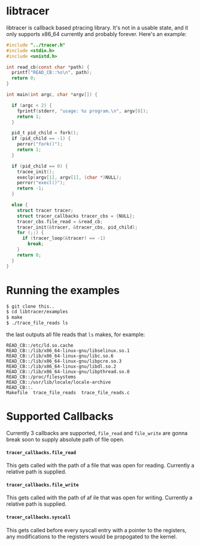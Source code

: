 # libtracer
libtracer is callback based ptracing library. It's not in a usable state, and it only supports x86\_64 currently and probably forever. Here's an example:  


```c
#include "../tracer.h"
#include <stdio.h>
#include <unistd.h>

int read_cb(const char *path) {
  printf("READ_CB::%s\n", path);
  return 0;
}

int main(int argc, char *argv[]) {

  if (argc < 2) {
    fprintf(stderr, "usage: %s program.\n", argv[0]);
    return 1;
  }

  pid_t pid_child = fork();
  if (pid_child == -1) {
    perror("fork()");
    return 1;
  }

  if (pid_child == 0) {
    tracee_init();
    execlp(argv[1], argv[1], (char *)NULL);
    perror("execl()");
    return -1;
  }

  else {
    struct tracer tracer;
    struct tracer_callbacks tracer_cbs = {NULL};
    tracer_cbs.file_read = &read_cb;
    tracer_init(&tracer, &tracer_cbs, pid_child);
    for (;;) {
      if (tracer_loop(&tracer) == -1)
        break;
    }
    return 0;
  }
}
```

# Running the examples

```bash
$ git clone this..
$ cd libtracer/examples
$ make
$ ./trace_file_reads ls

```

the last outputs all file reads that `ls` makes, for example:
```
READ_CB::/etc/ld.so.cache
READ_CB::/lib/x86_64-linux-gnu/libselinux.so.1
READ_CB::/lib/x86_64-linux-gnu/libc.so.6
READ_CB::/lib/x86_64-linux-gnu/libpcre.so.3
READ_CB::/lib/x86_64-linux-gnu/libdl.so.2
READ_CB::/lib/x86_64-linux-gnu/libpthread.so.0
READ_CB::/proc/filesystems
READ_CB::/usr/lib/locale/locale-archive
READ_CB::.
Makefile  trace_file_reads  trace_file_reads.c
```

# Supported Callbacks

Currently 3 callbacks are supported, `file_read` and `file_write` are gonna break soon to supply absolute path of file open. 

#### `tracer_callbacks.file_read`
This gets called with the path of a file that was open for reading. Currently a relative path is supplied.
#### `tracer_callbacks.file_write`
This gets called with the path of af ile that was open for writing. Currently a relative path is supplied.
#### `tracer_callbacks.syscall`
This gets called before every syscall entry with a pointer to the registers, any modifications to the registers would be propogated to the kernel.

